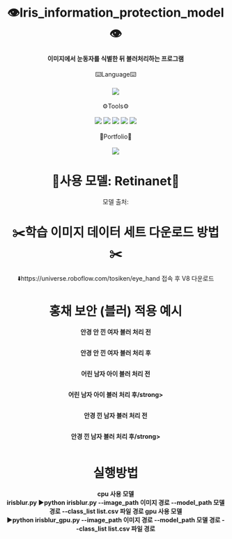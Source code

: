 # <div align="center">👁️Iris_information_protection_model👁️</div>

<div align="center"> <strong>이미지에서 눈동자를 식별한 뒤 블러처리하는 프로그램</strong>
    
<div align="center">
    <div style="display: inline-block; text-align: center;">
        <div><br>⌨️Language⌨️</div>
        <br>
        <img src="https://img.shields.io/badge/python-3776AB?style=flat&logo=python&logoColor=white" />
        <br><br>
        <div>⚙️Tools⚙️</div>
        <br>
        <img src="https://img.shields.io/badge/github-181717?style=flat&logo=python&logoColor=white" />
        <img src="https://img.shields.io/badge/pycharm-000000?style=flat&logo=python&logoColor=white" />
        <img src="https://img.shields.io/badge/visualstudiocode-007ACC?style=flat&logo=python&logoColor=white" />
        <img src="https://img.shields.io/badge/pytorch-EE4C2C?style=flat&logo=python&logoColor=white" />
        <img src="https://img.shields.io/badge/opencv-5C3EE8?style=flat&logo=python&logoColor=white" />
        <br><br>
        <div>📝Portfolio📝</div>
        <br>
        <img src="https://img.shields.io/badge/notion-000000?style=flat&logo=python&logoColor=white" />
    </div>
</div>

# 🧠사용 모델: Retinanet🧠

모델 출처: 

# ✂️학습 이미지 데이터 세트 다운로드 방법✂️

⬇️https://universe.roboflow.com/tosiken/eye_hand 접속 후 V8 다운로드

# 홍채 보안 (블러) 적용 예시

<strong>안경 안 낀 여자 블러 처리 전</strong>
<p align="center">
  <img src="">
</p>

<strong>안경 안 낀 여자 블러 처리 후</strong>
<p align="center">
  <img src="">
</p>

<strong>어린 남자 아이 블러 처리 전</strong>
<p align="center">
  <img src="">
</p>

<strong>어린 남자 아이 블러 처리 후/strong>
<p align="center">
  <img src="">
</p>

<strong>안경 낀 남자 블러 처리 전</strong>
<p align="center">
  <img src="">
</p>

<strong>안경 낀 남자 블러 처리 후/strong>
<p align="center">
  <img src="">
</p>

# 실행방법
<strong>cpu 사용 모델</strong><br>
irisblur.py
▶️python irisblur.py --image_path 이미지 경로 --model_path 모델 경로 --class_list list.csv 파일 경로
<strong>gpu 사용 모델</strong><br>
▶️python irisblur_gpu.py --image_path 이미지 경로 --model_path 모델 경로 --class_list list.csv 파일 경로
</div>
